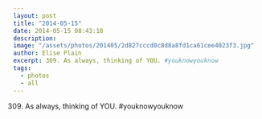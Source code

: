 ```yaml
---
layout: post
title: "2014-05-15"
date: 2014-05-15 08:43:18
description: 
image: "/assets/photos/201405/2d827cccd0c8d8a8fd1ca61cee4023f3.jpg"
author: Elise Plain
excerpt: 309. As always, thinking of YOU. #youknowyouknow
tags: 
  - photos
  - all
---
```


309. As always, thinking of YOU. #youknowyouknow
<p></p>

